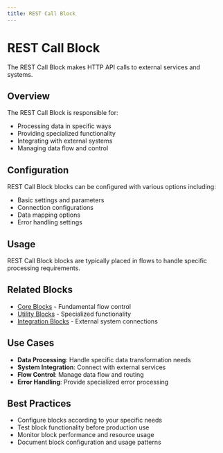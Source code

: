 ```yaml
---
title: REST Call Block
---
```


# REST Call Block

The REST Call Block makes HTTP API calls to external services and systems.

## Overview

The REST Call Block is responsible for:
- Processing data in specific ways
- Providing specialized functionality
- Integrating with external systems
- Managing data flow and control

## Configuration

REST Call Block blocks can be configured with various options including:
- Basic settings and parameters
- Connection configurations
- Data mapping options
- Error handling settings

## Usage

REST Call Block blocks are typically placed in flows to handle specific processing requirements.

## Related Blocks

- [Core Blocks](/block-types/core) - Fundamental flow control
- [Utility Blocks](/block-types/utility) - Specialized functionality
- [Integration Blocks](/block-types) - External system connections

## Use Cases

- **Data Processing**: Handle specific data transformation needs
- **System Integration**: Connect with external services
- **Flow Control**: Manage data flow and routing
- **Error Handling**: Provide specialized error processing

## Best Practices

- Configure blocks according to your specific needs
- Test block functionality before production use
- Monitor block performance and resource usage
- Document block configuration and usage patterns
